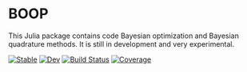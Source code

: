 # BOOP
This Julia package contains code Bayesian optimization and Bayesian quadrature methods. It is still in development and very experimental. 


[![Stable](https://img.shields.io/badge/docs-stable-blue.svg)](https://OskarGU.github.io/BOOP.jl/stable/)
[![Dev](https://img.shields.io/badge/docs-dev-blue.svg)](https://OskarGU.github.io/BOOP.jl/dev/)
[![Build Status](https://github.com/OskarGU/BOOP.jl/actions/workflows/CI.yml/badge.svg?branch=master)](https://github.com/OskarGU/BOOP.jl/actions/workflows/CI.yml?query=branch%3Amaster)
[![Coverage](https://codecov.io/gh/OskarGU/BOOP.jl/branch/master/graph/badge.svg)](https://codecov.io/gh/OskarGU/BOOP.jl)

